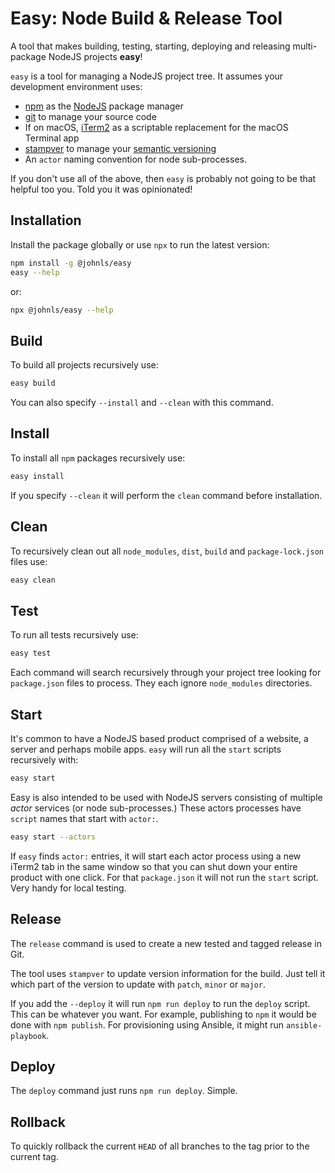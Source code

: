 # Easy: Node Build & Release Tool

A tool that makes building, testing, starting, deploying and releasing multi-package NodeJS projects **easy**!

`easy` is a tool for managing a NodeJS project tree. It assumes your development environment uses:

- [npm](http://npmjs.org) as the [NodeJS](http://nodejs.org) package manager
- [git](https://git-scm.com/) to manage your source code
- If on macOS, [iTerm2](https://www.iterm2.com/) as a scriptable replacement for the macOS Terminal app
- [stampver](https://www.npmjs.com/package/stampver) to manage your [semantic versioning](https://semver.org/)
- An `actor` naming convention for node sub-processes.

If you don't use all of the above, then `easy` is probably not going to be that helpful too you. Told you it was opinionated!

## Installation

Install the package globally or use `npx` to run the latest version:

```sh
npm install -g @johnls/easy
easy --help
```

or:

```sh
npx @johnls/easy --help
```

## Build

To build all projects recursively use:

```sh
easy build
```

You can also specify `--install` and `--clean` with this command.

## Install

To install all `npm` packages recursively use:

```sh
easy install
```

If you specify `--clean` it will perform the `clean` command before installation.

## Clean

To recursively clean out all `node_modules`, `dist`, `build` and `package-lock.json` files use:

```sh
easy clean
```

## Test

To run all tests recursively use:

```sh
easy test
```

Each command will search recursively through your project tree looking for `package.json` files to process. They each ignore `node_modules` directories.

## Start

It's common to have a NodeJS based product comprised of a website, a server and perhaps mobile apps. `easy` will run all the `start` scripts recursively with:

```sh
easy start
```

Easy is also intended to be used with NodeJS servers consisting of multiple _actor_ services (or node sub-processes.) These actors processes have `script` names that start with `actor:`.

```sh
easy start --actors
```

If `easy` finds `actor:` entries, it will start each actor process using a new iTerm2 tab in the same window so that you can shut down your entire product with one click. For that `package.json` it will not run the `start` script. Very handy for local testing.

## Release

The `release` command is used to create a new tested and tagged release in Git.

The tool uses `stampver` to update version information for the build. Just tell it which part of the version to update with `patch`, `minor` or `major`.

If you add the `--deploy` it will run `npm run deploy` to run the `deploy` script. This can be whatever you want. For example, publishing to `npm` it would be done with `npm publish`. For provisioning using Ansible, it might run `ansible-playbook`.

## Deploy

The `deploy` command just runs `npm run deploy`. Simple.

## Rollback

To quickly rollback the current `HEAD` of all branches to the tag prior to the current tag.
